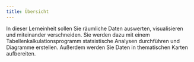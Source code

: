 ```yaml
---
title: Übersicht
---
```


In dieser Lerneinheit sollen Sie räumliche Daten auswerten, visualisieren und miteinander verschneiden. Sie werden dazu mit einem Tabellenkalkulationsprogramm statsistische Analysen durchführen und Diagramme erstellen. Außerdem werden Sie Daten in thematischen Karten aufbereiten.

<!--more-->


